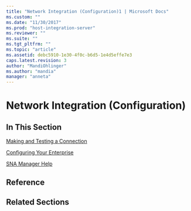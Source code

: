 ```yaml
---
title: "Network Integration (Configuration)1 | Microsoft Docs"
ms.custom: ""
ms.date: "11/30/2017"
ms.prod: "host-integration-server"
ms.reviewer: ""
ms.suite: ""
ms.tgt_pltfrm: ""
ms.topic: "article"
ms.assetid: debc5910-1e30-4f0c-b6d5-1e4d5effe7e3
caps.latest.revision: 3
author: "MandiOhlinger"
ms.author: "mandia"
manager: "anneta"
---
```

# Network Integration (Configuration)
## In This Section  
 [Making and Testing a Connection](../core/making-and-testing-a-connection2.md)  
  
 [Configuring Your Enterprise](../core/configuring-your-enterprise1.md)  
  
 [SNA Manager Help](../core/sna-manager-help1.md)  
  
## Reference  
  
## Related Sections